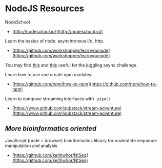 # NodeJS Resources

NodeSchool
* [http://nodeschool.io/](http://nodeschool.io/)

Learn the basics of node: asynchronous i/o, http.
* [https://github.com/workshopper/learnyounode](https://github.com/workshopper/learnyounode)

You may find [this](http://howtonode.org/control-flow) and 
[this](https://github.com/nodeschool/discussions/issues/203) useful for the
juggling async challenge.

Learn how to use and create npm modules.
* [https://github.com/npm/how-to-npm](https://github.com/npm/how-to-npm)

Learn to compose streaming interfaces with `.pipe()`
* [https://www.github.com/substack/stream-adventure](https://www.github.com/substack/stream-adventure)

## *More bioinformatics oriented*
JavaScript (node + browser) bioinformatics library for nucleotide sequence manipulation and analysis
* [https://github.com/keithwhor/NtSeq](https://github.com/keithwhor/NtSeq)
